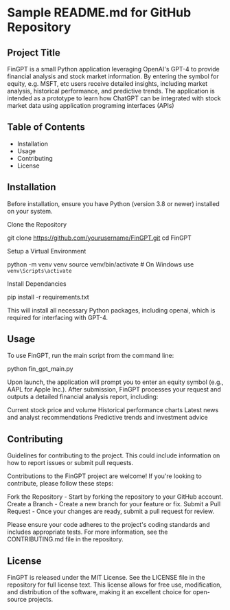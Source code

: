 # Sample README.md for GitHub Repository

## Project Title
FinGPT is a small Python application leveraging OpenAI's GPT-4 to provide financial analysis and stock market information. By entering the symbol for equity, e.g. MSFT, etc users receive detailed insights, including market analysis, historical performance, and predictive trends. The application is intended as a prototype to learn how ChatGPT can be integrated with stock market data using application programing interfaces (APIs) 

## Table of Contents
- Installation
- Usage
- Contributing
- License

## Installation
Before installation, ensure you have Python (version 3.8 or newer) installed on your system.

Clone the Repository

git clone https://github.com/yourusername/FinGPT.git
cd FinGPT

Setup a Virtual Environment

python -m venv venv
source venv/bin/activate  # On Windows use `venv\Scripts\activate`

Install Dependancies

pip install -r requirements.txt

This will install all necessary Python packages, including openai, which is required for interfacing with GPT-4.

## Usage
To use FinGPT, run the main script from the command line:

python fin_gpt_main.py

Upon launch, the application will prompt you to enter an equity symbol (e.g., AAPL for Apple Inc.). After submission, FinGPT processes your request and outputs a detailed financial analysis report, including:

Current stock price and volume
Historical performance charts
Latest news and analyst recommendations
Predictive trends and investment advice

## Contributing
Guidelines for contributing to the project. This could include information on how to report issues or submit pull requests.

Contributions to the FinGPT project are welcome! If you're looking to contribute, please follow these steps:

Fork the Repository - Start by forking the repository to your GitHub account.
Create a Branch - Create a new branch for your feature or fix.
Submit a Pull Request - Once your changes are ready, submit a pull request for review.

Please ensure your code adheres to the project's coding standards and includes appropriate tests. For more information, see the CONTRIBUTING.md file in the repository.


## License

FinGPT is released under the MIT License. See the LICENSE file in the repository for full license text. This license allows for free use, modification, and distribution of the software, making it an excellent choice for open-source projects.


